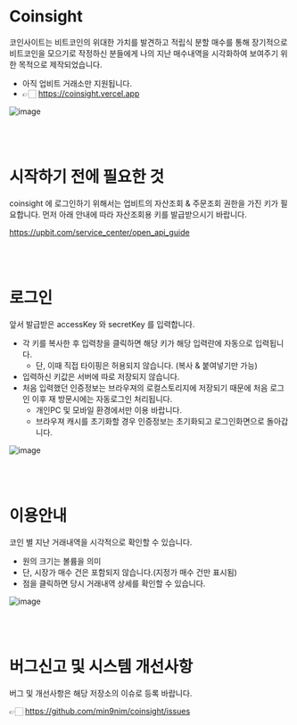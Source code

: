 # Coinsight
코인사이트는 비트코인의 위대한 가치를 발견하고 적립식 분할 매수를 통해 장기적으로 비트코인을 모으기로 작정하신 분들에게 나의 지난 매수내역을 시각화하여 보여주기 위한 목적으로 제작되었습니다.
- 아직 업비트 거래소만 지원됩니다.
- 👉🏻  https://coinsight.vercel.app

![image](https://user-images.githubusercontent.com/6068828/154771183-e48814b3-dbc4-49f8-80e2-7a8d49a91328.png)


<br/>
<br/>

# 시작하기 전에 필요한 것
coinsight 에 로그인하기 위해서는 업비트의 자산조회 & 주문조회 권한을 가진 키가 필요합니다. 먼저 아래 안내에 따라 자산조회용 키를 발급받으시기 바랍니다.

https://upbit.com/service_center/open_api_guide

<br/>
<br/>


# 로그인
앞서 발급받은 accessKey 와 secretKey 를 입력합니다.
- 각 키를 복사한 후 입력창을 클릭하면 해당 키가 해당 입력란에 자동으로 입력됩니다.
  - 단, 이때 직접 타이핑은 허용되지 않습니다. (복사 & 붙여넣기만 가능)
- 입력하신 키값은 서버에 따로 저장되지 않습니다.
- 처음 입력했던 인증정보는 브라우져의 로컬스토리지에 저장되기 때문에 처음 로그인 이후 재 방문시에는 자동로그인 처리됩니다.
  - 개인PC 및 모바일 환경에서만 이용 바랍니다.
  - 브라우져 캐시를 초기화할 경우 인증정보는 초기화되고 로그인화면으로 돌아갑니다.



![image](https://user-images.githubusercontent.com/6068828/154770274-d69ad165-668a-4634-a73a-a2cb05b46eb1.png)

<br/>
<br/>

# 이용안내
코인 별 지난 거래내역을 시각적으로 확인할 수 있습니다.
- 원의 크기는 볼륨을 의미
- 단, 시장가 매수 건은 포함되지 않습니다.(지정가 매수 건만 표시됨)
- 점을 클릭하면 당시 거래내역 상세를 확인할 수 있습니다.

![image](https://user-images.githubusercontent.com/6068828/154774310-a6a0e44a-6822-4350-914f-3c7c1bb8c852.png)

<br/>
<br/>

# 버그신고 및 시스템 개선사항
버그 및 개선사항은 해당 저장소의 이슈로 등록 바랍니다.

👉🏻 https://github.com/min9nim/coinsight/issues
